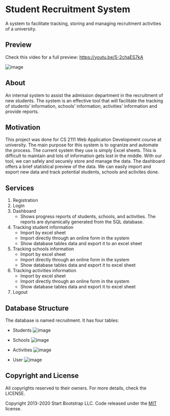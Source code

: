 # Student Recruitment System
A system to facilitate tracking, storing and managing recruitment activities of a university.

## Preview
Check this video for a full preview: https://youtu.be/S-2chaES7kA

![image](https://user-images.githubusercontent.com/47666430/177387360-bf09f747-70bc-4336-91de-2840a6d29c73.png)

## About
An internal system to assist the admission department in the recruitment of new students. The system is an effective tool that will facilitate the tracking of students’ information, schools’ information, activities’ information and provide reports.

## Motivation
This project was done for CS 2111 Web Application Development course at university. The main purpose for this system is to ogranize and automate the process. The current system they use is simply Excel sheets. This is difficult to maintain and lots of information gets lost in the middle. With our tool, we can safely and securely store and manage the data. The dashboard offers a brief statistical preview of the data. We can easily import and export new data and track potential students, schools and activites done.

## Services

1. Registration
2. Login
3. Dashboard
      - Shows progress reports of students, schools, and activities. The reports are dynamically generated from the SQL database.
4. Tracking student information
      - Import by excel sheet
      - Import directly through an online form in the system
      - Show database tables data and export it to an excel sheet
5. Tracking schools information
      - Import by excel sheet
      - Import directly through an online form in the system
      - Show database tables data and export it to excel sheet
6. Tracking activities information
      - Import by excel sheet
      - Import directly through an online form in the system
      - Show database tables data and export it to excel sheet
7. Logout

## Database Structure

The database is named recruitment. It has four tables:

- Students
![image](https://user-images.githubusercontent.com/47666430/177387986-fa3c2207-d984-4164-870d-4e5d0833ed49.png)

- Schools
![image](https://user-images.githubusercontent.com/47666430/177388034-b033ea92-27fa-4be0-9f95-b988935defaf.png)

- Activities
![image](https://user-images.githubusercontent.com/47666430/177388076-8cb6ea2a-7e9f-459a-88d3-a3cedc806686.png)

- User
![image](https://user-images.githubusercontent.com/47666430/177388158-550e55f0-a99b-43b9-9917-29130d8c74dd.png)


## Copyright and License

All copyrights reserved to their owners.
For more details, check the LICENSE.

Copyright 2013-2020 Start Bootstrap LLC. Code released under the [MIT](https://github.com/StartBootstrap/startbootstrap-resume/blob/gh-pages/LICENSE) license.
